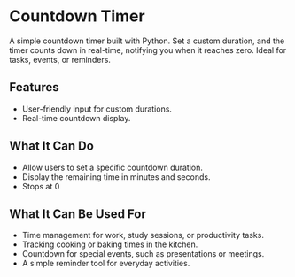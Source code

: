 # Countdown Timer

A simple countdown timer built with Python. Set a custom duration, and the timer counts down in real-time, notifying you when it reaches zero. Ideal for tasks, events, or reminders.

## Features
- User-friendly input for custom durations.
- Real-time countdown display.

## What It Can Do
- Allow users to set a specific countdown duration.
- Display the remaining time in minutes and seconds.
- Stops at 0

## What It Can Be Used For
- Time management for work, study sessions, or productivity tasks.
- Tracking cooking or baking times in the kitchen.
- Countdown for special events, such as presentations or meetings.
- A simple reminder tool for everyday activities.
